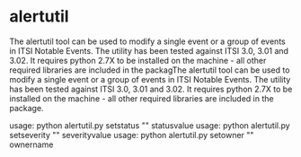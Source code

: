 # alertutil

The alertutil tool can be used to modify a single event or a group of events in ITSI Notable Events. The utility has been tested against ITSI 3.0, 3.01 and 3.02. It requires python 2.7X to be installed on the machine - all other required libraries are included in the packagThe alertutil tool can be used to modify a single event or a group of events in ITSI Notable Events. The utility has been tested against ITSI 3.0, 3.01 and 3.02. It requires python 2.7X to be installed on the machine - all other required libraries are included in the package.

usage: python alertutil.py setstatus "<eventid>" statusvalue
usage: python alertutil.py setseverity "<eventid>" severityvalue
usage: python alertutil.py setowner "<eventid>" ownername




